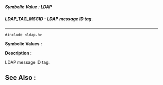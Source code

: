 ##### Symbolic Value : LDAP
##### LDAP_TAG_MSGID - LDAP message ID tag.
---
```
#include <ldap.h>
```

**Symbolic Values :**



**Description :**

LDAP message ID tag.


**See Also :**
---
